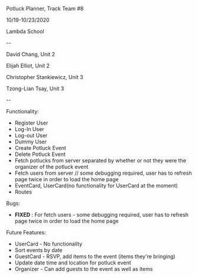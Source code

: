 Potluck Planner, Track Team #8

10/19-10/23/2020

Lambda School

--

David Chang, Unit 2

Elijah Elliot, Unit 2

Christopher Stankiewicz, Unit 3

Tzong-Lian Tsay, Unit 3

--

Functionality:

- Register User
- Log-In User
- Log-out User
- Dummy User
- Create Potluck Event
- Delete Potluck Event
- Fetch potlucks from server separated by whether or not they were the organizer of the potluck event
- Fetch users from server // some debugging required, user has to refresh page twice in order to load the home page
- EventCard, UserCard(no functionality for UserCard at the moment)
- Routes

Bugs:

- **FIXED** : For fetch users - some debugging required, user has to refresh page twice in order to load the home page

Future Features:

- UserCard - No functionality
- Sort events by date
- GuestCard - RSVP, add items to the event (items they're bringing)
- Update date time and location for potluck event
- Organizer - Can add guests to the event as well as items
